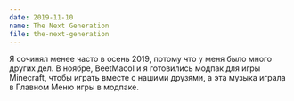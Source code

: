 ```yaml
---
date: 2019-11-10
name: The Next Generation
file: the-next-generation
---
```


Я сочинял менее часто в осень 2019, потому что у меня было много других дел. В ноябре, BeetMacol и я готовились модпак для игры Minecraft, чтобы играть вместе с нашими друзями, а эта музыка играла в Главном Меню игры в модпаке.